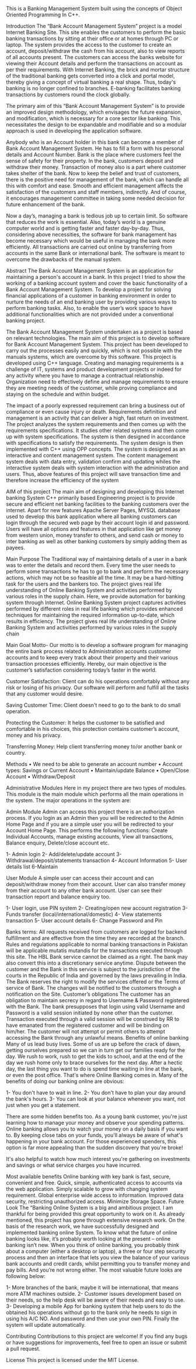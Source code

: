 This is a Banking Management System built using the concepts of Object Oriented Programming In C++.

Introduction
The “Bank Account Management System” project is a model Internet Banking Site. This site enables the customers to perform the basic banking transactions by sitting at their office or at homes through PC or laptop. The system provides the access to the customer to create an account, deposit/withdraw the cash from his account, also to view reports of all accounts present. The customers can access the banks website for viewing their Account details and perform the transactions on account as per their requirements. With Internet Banking, the brick and mortar structure of the traditional banking gets converted into a click and portal model, thereby giving a concept of virtual banking a real shape. Thus, today's banking is no longer confined to branches. E-banking facilitates banking transactions by customers round the clock globally.

The primary aim of this “Bank Account Management System” is to provide an improved design methodology, which envisages the future expansion, and modification, which is necessary for a core sector like banking. This necessitates the design to be expandable and modifiable and so a modular approach is used in developing the application software.

Anybody who is an Account holder in this bank can become a member of Bank Account Management System. He has to fill a form with his personal details and Account Number. Bank is the place where customers feel the sense of safety for their property. In the bank, customers deposit and withdraw their money. Transaction of money also is a part where customer takes shelter of the bank. Now to keep the belief and trust of customers, there is the positive need for management of the bank, which can handle all this with comfort and ease. Smooth and efficient management affects the satisfaction of the customers and staff members, indirectly. And of course, it encourages management committee in taking some needed decision for future enhancement of the bank.

Now a day’s, managing a bank is tedious job up to certain limit. So software that reduces the work is essential. Also, today’s world is a genuine computer world and is getting faster and faster day-by-day. Thus, considering above necessities, the software for bank management has become necessary which would be useful in managing the bank more efficiently. All transactions are carried out online by transferring from accounts in the same Bank or international bank. The software is meant to overcome the drawbacks of the manual system.

Abstract
The Bank Account Management System is an application for maintaining a person's account in a bank. In this project I tried to show the working of a banking account system and cover the basic functionality of a Bank Account Management System. To develop a project for solving financial applications of a customer in banking environment in order to nurture the needs of an end banking user by providing various ways to perform banking tasks. Also, to enable the user’s work space to have additional functionalities which are not provided under a conventional banking project.

The Bank Account Management System undertaken as a project is based on relevant technologies. The main aim of this project is to develop software for Bank Account Management System. This project has been developed to carry out the processes easily and quickly, which is not possible with the manuals systems, which are overcome by this software. This project is developed using C++ language. Creating and managing requirements is a challenge of IT, systems and product development projects or indeed for any activity where you have to manage a contractual relationship. Organization need to effectively define and manage requirements to ensure they are meeting needs of the customer, while proving compliance and staying on the schedule and within budget.

The impact of a poorly expressed requirement can bring a business out of compliance or even cause injury or death. Requirements definition and management is an activity that can deliver a high, fast return on investment. The project analyzes the system requirements and then comes up with the requirements specifications. It studies other related systems and then come up with system specifications. The system is then designed in accordance with specifications to satisfy the requirements. The system design is then implemented with C++ using OPP concepts. The system is designed as an interactive and content management system. The content management system deals with data entry, validation confirm and updating whiles the interactive system deals with system interaction with the administration and users. Thus, above features of this project will save transaction time and therefore increase the efficiency of the system

AIM of this project
The main aim of designing and developing this Internet banking System C++ primarily based Engineering project is to provide secure and efficient net banking facilities to the banking customers over the internet. Apart for new features Apache Server Pages, MYSQL database used to develop this bank application where all banking customers can login through the secured web page by their account login id and password. Users will have all options and features in that application like get money from western union, money transfer to others, and send cash or money to inter banking as well as other banking customers by simply adding them as payees.

Main Purpose
The Traditional way of maintaining details of a user in a bank was to enter the details and record them. Every time the user needs to perform some transactions he has to go to bank and perform the necessary actions, which may not be so feasible all the time. It may be a hard-hitting task for the users and the bankers too. The project gives real life understanding of Online Banking System and activities performed by various roles in the supply chain. Here, we provide automation for banking system through Internet. Online Banking System project captures activities performed by different roles in real life banking which provides enhanced techniques for maintaining the required information up-to-date, which results in efficiency. The project gives real life understanding of Online Banking System and activities performed by various roles in the supply chain

Main Goal
Motto- Our motto is to develop a software program for managing the entire bank process related to Administration accounts customer accounts and to keep every track about their property and their various transaction processes efficiently. Hereby, our main objective is the customer’s satisfaction considering today’s faster in the world.

Customer Satisfaction: Client can do his operations comfortably without any risk or losing of his privacy. Our software will perform and fulfill all the tasks that any customer would desire.

Saving Customer Time: Client doesn't need to go to the bank to do small operation.

Protecting the Customer: It helps the customer to be satisfied and comfortable in his choices, this protection contains customer’s account, money and his privacy.

Transferring Money: Help client transferring money to/or another bank or country.

Methods
• We need to be able to generate an account number • Account types: Savings or Current Account • Maintain/update Balance • Open/Close Account • Withdraw/Deposit

Administrative Modules
Here in my project there are two types of modules. This module is the main module which performs all the main operations in the system. The major operations in the system are:

Admin Module
Admin can access this project there is an authorization process. If you login as an Admin then you will be redirected to the Admin Home Page and if you are a simple user you will be redirected to your Account Home Page. This performs the following functions: Create Individual Accounts, manage existing accounts, View all transactions, Balance enquiry, Delete/close account etc.

1- Admin login 2- Add/delete/update account 3- Withdrawal/deposit/statements transaction 4- Account Information 5- User details list 6-Maintain

User Module
A simple user can access their account and can deposit/withdraw money from their account. User can also transfer money from their account to any other bank account. User can see their transaction report and balance enquiry too.

1- User login, use PIN system 2- Creating/open new account registration 3- Funds transfer (local/international/domestic) 4- View statements transaction 5- User account details 6- Change Password and Pin

Banks terms:
All requests received from customers are logged for backend fulfillment and are effective from the time they are recorded at the branch.
Rules and regulations applicable to normal banking transactions in Pakistan will be applicable mutatis mutandis for the transactions executed through this site.
The HBL Bank service cannot be claimed as a right. The bank may also convert this into a discretionary service anytime.
Dispute between the customer and the Bank in this service is subject to the jurisdiction of the courts in the Republic of India and governed by the laws prevailing in India.
The Bank reserves the right to modify the services offered or the Terms of service of Bank. The changes will be notified to the customers through a notification on the Site.
Customer’s obligations
The customer has an obligation to maintain secrecy in regard to Username & Password registered with the Bank. The bank presupposes that login using valid Username and Password is a valid session initiated by none other than the customer.
Transaction executed through a valid session will be construed by RR to have emanated from the registered customer and will be binding on him/her.
The customer will not attempt or permit others to attempt accessing the Bank through any unlawful means.
Benefits of online banking
Many of us lead busy lives. Some of us are up before the crack of dawn, getting ourselves prepared so we can in turn get our families ready for the day. We rush to work, rush to get the kids to school, and at the end of the day we rush home only to brace ourselves for the next day. After a hectic day, the last thing you want to do is spend time waiting in line at the bank, or even the post office. That's where Online Banking comes in. Many of the benefits of doing our banking online are obvious:

1- You don't have to wait in line. 2- You don't have to plan your day around the bank's hours. 3- You can look at your balance whenever you want, not just when you get a statement.

There are some hidden benefits too. As a young bank customer, you're just learning how to manage your money and observe your spending patterns. Online banking allows you to watch your money on a daily basis if you want to. By keeping close tabs on your funds, you'll always be aware of what's happening in your bank account. For those experienced spenders, this option is far more appealing than the sudden discovery that you're broke!

It's also helpful to watch how much interest you're gathering on investments and savings or what service charges you have incurred.

Most available benefits
Online banking with key bank is fast, secure, convenient and free.
Quick, simple, authenticated access to accounts via the web application.
Simply scalable to grow with changing system requirement.
Global enterprise wide access to information.
Improved data security, restricting unauthorized access.
Minimize Storage Space.
Future Look
The “Banking Online System is a big and ambitious project. I am thankful for being provided this great opportunity to work on it. As already mentioned, this project has gone through extensive research work. On the basis of the research work, we have successfully designed and implemented banking online System. To know what the future of online banking looks like, it’s probably worth looking at the present – online banking isn’t new. When you think of online banking, you probably think about a computer (either a desktop or laptop), a three or four step security process and then an interface that lets you view the balance of your various bank accounts and credit cards, whilst permitting you to transfer money and pay bills. And you’re not wrong either. The most valuable future looks are following below:

1- More branches of the bank, maybe it will be international, that means more ATM machines outside. 2- Customer issues development based on their needs, so the help desk will be aware of their needs and easy to use. 3- Developing a mobile App for banking system that help users to do the obtained his operations without go to the bank only he needs to sign in using his A/C NO. And password and then use your own PIN. Finally the system will update automatically.

Contributing
Contributions to this project are welcome! If you find any bugs or have suggestions for improvements, feel free to open an issue or submit a pull request.

License
This project is licensed under the MIT License.
